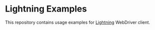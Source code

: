# Lightning Examples

This repository contains usage examples for [Lightning](https://github.com/aerokube/lightning) WebDriver client.

